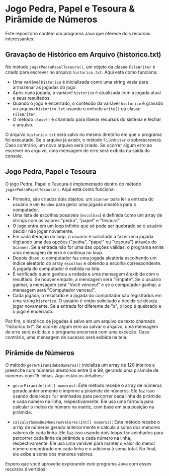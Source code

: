 # Jogo Pedra, Papel e Tesoura & Pirâmide de Números

Este repositório contém um programa Java que oferece dois recursos interessantes:

## Gravação de Histórico em Arquivo (historico.txt)

No método `jogarPedraPapelTesoura()`, um objeto da classe `FileWriter` é criado para escrever no arquivo `historico.txt`. Aqui está como funciona:

- Uma variável `historico` é inicializada como uma string vazia para armazenar as jogadas do jogo.
- Após cada jogada, a variável `historico` é atualizada com a jogada atual e seus resultados.
- Quando o jogo é encerrado, o conteúdo da variável `historico` é gravado no arquivo `historico.txt` usando o método `write()` da classe `FileWriter`.
- O método `close()` é chamado para liberar recursos do sistema e fechar o arquivo.

O arquivo `historico.txt` será salvo no mesmo diretório em que o programa foi executado. Se o arquivo já existir, o método `FileWriter` o sobrescreverá. Caso contrário, um novo arquivo será criado. Se ocorrer algum erro ao escrever no arquivo, uma mensagem de erro será exibida na saída do console.

## Jogo Pedra, Papel e Tesoura

O jogo Pedra, Papel e Tesoura é implementado dentro do método `jogarPedraPapelTesoura()`. Aqui está como funciona:

- Primeiro, são criados dois objetos: um `Scanner` para ler a entrada do usuário e um `Random` para gerar uma jogada aleatória para o computador.
- Uma lista de escolhas possíveis (`escolhas`) é definida como um array de strings com os valores "pedra", "papel" e "tesoura".
- O jogo entra em um loop infinito que só pode ser quebrado se o usuário decidir não jogar novamente. 
- Em cada iteração do loop, o usuário é solicitado a fazer uma jogada digitando uma das opções ("pedra", "papel" ou "tesoura") através do `Scanner`. Se a entrada não for uma das opções válidas, o programa emite uma mensagem de erro e continua no loop.
- Depois disso, o computador faz uma jogada aleatória escolhendo um índice aleatório do array `escolhas` e obtendo a escolha correspondente. A jogada do computador é exibida na tela.
- É verificado quem ganhou a rodada e uma mensagem é exibida com o resultado. Se houver empate, a mensagem será "Empate". Se o usuário ganhar, a mensagem será "Você venceu!" e se o computador ganhar, a mensagem será "Computador venceu!".
- Cada jogada, o resultado e a jogada do computador são registrados em uma string `historico`. O usuário é então solicitado a decidir se deseja jogar novamente. Se a entrada for diferente de "s", o loop é quebrado e o jogo é encerrado.

Por fim, o histórico de jogadas é salvo em um arquivo de texto chamado "historico.txt". Se ocorrer algum erro ao salvar o arquivo, uma mensagem de erro será exibida e o programa encerrará com uma exceção. Caso contrário, uma mensagem de sucesso será exibida na tela.

## Pirâmide de Números

O método `gerarPiramideDeNumeros()` inicializa um array de 120 inteiros e preenche com números aleatórios entre 0 e 99, gerando uma pirâmide de números com 15 linhas. Aqui estão os detalhes:

- `gerarPiramide(int[] numeros)`: Este método recebe o array de números gerado anteriormente e imprime a pirâmide de números. Ele faz isso usando dois loops `for` aninhados para percorrer cada linha da pirâmide e cada número na linha, respectivamente. Ele usa uma fórmula para calcular o índice do número na matriz, com base em sua posição na pirâmide.

- `calcularSomaDosMenoresValores(int[] numeros)`: Este método recebe o array de números gerado anteriormente e calcula a soma dos menores valores de cada linha. Ele faz isso usando dois loops `for` aninhados para percorrer cada linha da pirâmide e cada número na linha, respectivamente. Ele usa uma variável para manter o valor do menor número encontrado em cada linha e o adiciona à soma total. No final, ele exibe a soma dos menores valores.

Espero que você aproveite explorando este programa Java com esses recursos divertidos!


